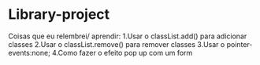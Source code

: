 # Library-project
Coisas que eu relembrei/ aprendir:
1.Usar o classList.add() para adicionar classes 
2.Usar o classList.remove() para remover classes
3.Usar o pointer-events:none;
4.Como fazer o efeito pop up com um form
